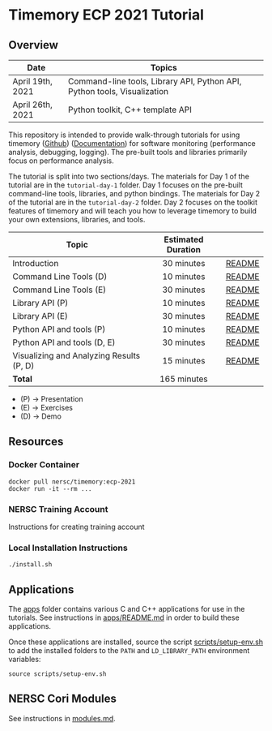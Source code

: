 # Timemory ECP 2021 Tutorial

## Overview

| Date             | Topics                                                                   |
| ---------------- | ------------------------------------------------------------------------ |
| April 19th, 2021 | Command-line tools, Library API, Python API, Python tools, Visualization |
| April 26th, 2021 | Python toolkit, C++ template API                                         |

This repository is intended to provide walk-through tutorials for using timemory ([Github](https://github.com/NERSC/timemory)) ([Documentation](https://timemory.readthedocs.io)) for software monitoring (performance analysis, debugging, logging).
The pre-built tools and libraries primarily focus on performance analysis.

The tutorial is split into two sections/days.
The materials for Day 1 of the tutorial are in the `tutorial-day-1` folder.
Day 1 focuses on the pre-built command-line tools, libraries, and python bindings.
The materials for Day 2 of the tutorial are in the `tutorial-day-2` folder.
Day 2 focuses on the toolkit features of timemory and will teach you how to leverage timemory
to build your own extensions, libraries, and tools.

| Topic                                    | Estimated Duration |                                                                      |
| ---------------------------------------- | :----------------: | :------------------------------------------------------------------: |
| Introduction                             |     30 minutes     |           [README](tutorial-day-1/introduction/README.md)            |
| Command Line Tools (D)                   |     10 minutes     |        [README](tutorial-day-1/command-line-tools/README.md)         |
| Command Line Tools (E)                   |     30 minutes     |        [README](tutorial-day-1/command-line-tools/README.md)         |
| Library API (P)                          |     10 minutes     |            [README](tutorial-day-1/library-api/README.md)            |
| Library API (E)                          |     30 minutes     |            [README](tutorial-day-1/library-api/README.md)            |
| Python API and tools (P)                 |     10 minutes     |       [README](tutorial-day-1/python-api-and-tools/README.md)        |
| Python API and tools (D, E)              |     30 minutes     |       [README](tutorial-day-1/python-api-and-tools/README.md)        |
| Visualizing and Analyzing Results (P, D) |     15 minutes     | [README](tutorial-day-1/visualizing-and-analyzing-results/README.md) |
| __Total__                                |    165 minutes     |                                                                      |

* (P) &#8594; Presentation
* (E) &#8594; Exercises
* (D) &#8594; Demo

## Resources

### Docker Container

```console
docker pull nersc/timemory:ecp-2021
docker run -it --rm ...
```

### NERSC Training Account

Instructions for creating training account

### Local Installation Instructions

```console
./install.sh
```

## Applications

The [apps](apps) folder contains various C and C++ applications for use in the tutorials.
See instructions in [apps/README.md](apps/README.md) in order to build these applications.

Once these applications are installed, source the script [scripts/setup-env.sh](scripts/setup-env.sh)
to add the installed folders to the `PATH` and `LD_LIBRARY_PATH` environment variables:

```console
source scripts/setup-env.sh
```

## NERSC Cori Modules

See instructions in [modules.md](modules.md).
